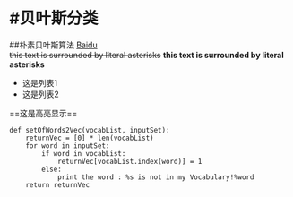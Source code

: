 #贝叶斯分类
===
##朴素贝叶斯算法
[Baidu](http://www.baidu.com)  
~~this text is surrounded by literal asterisks~~
**this text is surrounded by literal asterisks**

*   这是列表1
*   这是列表2

==这是高亮显示==
```
def setOfWords2Vec(vocabList, inputSet):
    returnVec = [0] * len(vocabList)
    for word in inputSet:
        if word in vocabList:
            returnVec[vocabList.index(word)] = 1
        else:
            print the word : %s is not in my Vocabulary!%word
    return returnVec
```
